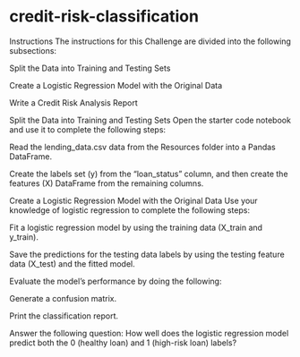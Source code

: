# credit-risk-classification

Instructions
The instructions for this Challenge are divided into the following subsections:

Split the Data into Training and Testing Sets

Create a Logistic Regression Model with the Original Data

Write a Credit Risk Analysis Report

Split the Data into Training and Testing Sets
Open the starter code notebook and use it to complete the following steps:

Read the lending_data.csv data from the Resources folder into a Pandas DataFrame.

Create the labels set (y) from the “loan_status” column, and then create the features (X) DataFrame from the remaining columns.

Create a Logistic Regression Model with the Original Data
Use your knowledge of logistic regression to complete the following steps:

Fit a logistic regression model by using the training data (X_train and y_train).

Save the predictions for the testing data labels by using the testing feature data (X_test) and the fitted model.

Evaluate the model’s performance by doing the following:

Generate a confusion matrix.

Print the classification report.

Answer the following question: How well does the logistic regression model predict both the 0 (healthy loan) and 1 (high-risk loan) labels?
